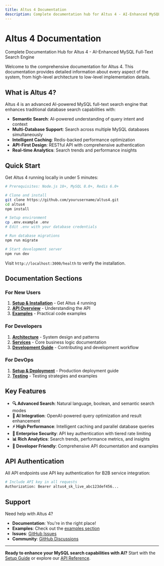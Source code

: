 ```yaml
---
title: Altus 4 Documentation
description: Complete documentation hub for Altus 4 - AI-Enhanced MySQL Full-Text Search Engine with semantic search, multi-database support, and intelligent caching.
---
```


# Altus 4 Documentation

Complete Documentation Hub for Altus 4 - AI-Enhanced MySQL Full-Text Search Engine

Welcome to the comprehensive documentation for Altus 4. This documentation provides detailed information about every aspect of the system, from high-level architecture to low-level implementation details.

## What is Altus 4?

Altus 4 is an advanced AI-powered MySQL full-text search engine that enhances traditional database search capabilities with:

- **Semantic Search**: AI-powered understanding of query intent and context
- **Multi-Database Support**: Search across multiple MySQL databases simultaneously
- **Intelligent Caching**: Redis-backed performance optimization
- **API-First Design**: RESTful API with comprehensive authentication
- **Real-time Analytics**: Search trends and performance insights

## Quick Start

Get Altus 4 running locally in under 5 minutes:

```bash
# Prerequisites: Node.js 18+, MySQL 8.0+, Redis 6.0+

# Clone and install
git clone https://github.com/yourusername/altus4.git
cd altus4
npm install

# Setup environment
cp .env.example .env
# Edit .env with your database credentials

# Run database migrations
npm run migrate

# Start development server
npm run dev
```

Visit `http://localhost:3000/health` to verify the installation.

## Documentation Sections

### For New Users

1. **[Setup & Installation](setup/)** - Get Altus 4 running
2. **[API Overview](api/)** - Understanding the API
3. **[Examples](examples/)** - Practical code examples

### For Developers

1. **[Architecture](architecture/)** - System design and patterns
2. **[Services](services/)** - Core business logic documentation
3. **[Development Guide](development/)** - Contributing and development workflow

### For DevOps

1. **[Setup & Deployment](setup/)** - Production deployment guide
2. **[Testing](testing/)** - Testing strategies and examples

## Key Features

- **🔍 Advanced Search**: Natural language, boolean, and semantic search modes
- **🤖 AI Integration**: OpenAI-powered query optimization and result enhancement
- **⚡ High Performance**: Intelligent caching and parallel database queries
- **🔐 Enterprise Security**: API key authentication with tiered rate limiting
- **📊 Rich Analytics**: Search trends, performance metrics, and insights
- **🔧 Developer Friendly**: Comprehensive API documentation and examples

## API Authentication

All API endpoints use API key authentication for B2B service integration:

```bash
# Include API key in all requests
Authorization: Bearer altus4_sk_live_abc123def456...
```

## Support

Need help with Altus 4?

- **Documentation**: You're in the right place!
- **Examples**: Check out the [examples section](examples/)
- **Issues**: [GitHub Issues](https://github.com/yourusername/altus4/issues)
- **Community**: [GitHub Discussions](https://github.com/yourusername/altus4/discussions)

---

**Ready to enhance your MySQL search capabilities with AI?** Start with the [Setup Guide](setup/) or explore our [API Reference](api/).
